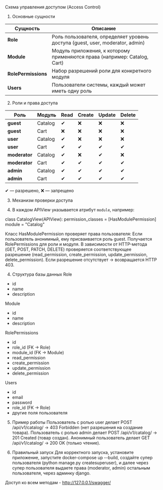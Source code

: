 Схема управления доступом (Access Control)

1. Основные сущности

| Сущность            | Описание                                                                      |
|---------------------|-------------------------------------------------------------------------------|
| **Role**            | Роль пользователя, определяет уровень доступа (guest, user, moderator, admin) |
| **Module**          | Модуль приложения, к которому применяются права (например: Catalog, Cart)     |
| **RolePermissions** | Набор разрешений роли для конкретного модуля                                  |
| **Users**           | Пользователи системы, каждый может иметь одну роль                            |

2. Роли и права доступа

| Роль          | Модуль    | Read  | Create | Update | Delete |
|---------------|-----------|-------|--------|--------|--------|
| **guest**     | Catalog   | ✔    | ❌     | ❌     | ❌    |
| **guest**     | Cart      | ❌   | ❌     | ❌     | ❌    |
| **user**      | Catalog   | ✔    | ❌     | ❌     | ❌    |
| **user**      | Cart      | ✔    | ✔      | ✔      | ✔     |
| **moderator** | Catalog   | ✔    | ❌     | ✔      | ❌    |
| **moderator** | Cart      | ✔    | ✔      | ✔      | ✔     |
| **admin**     | Catalog   | ✔    | ✔      | ✔      | ✔     |
| **admin**     | Cart      | ✔    | ✔      | ✔      | ✔     |

✔ — разрешено, ❌ — запрещено

3. Механизм проверки доступа

1. В каждом APIView указывается атрибут `module`, например:

class CatalogView(APIView):
    permission_classes = [HasModulePermission]
    module = "Catalog"

Класс HasModulePermission проверяет права пользователя: Если пользователь анонимный, ему присваивается роль guest. Получается RolePermissions для роли и модуля. В зависимости от HTTP-метода (GET, POST, PATCH, DELETE) проверяется соответствующее разрешение (read_permission, create_permission, update_permission, delete_permission). Если разрешение отсутствует → возвращается HTTP 403.

4. Структура базы данных
Role
 - id
 - name
 - description

Module
 - id
 - name
 - description

RolePermissions
 - id
 - role_id (FK -> Role)
 - module_id (FK -> Module)
 - read_permission
 - create_permission
 - update_permission
 - delete_permission

Users
 - id
 - email
 - password
 - role_id (FK -> Role)
 - другие поля пользователя

5. Пример работы
Пользователь с ролью user делает POST /api/v1/catalog/ → 403 Forbidden (нет разрешения на создание товара). Пользователь с ролью admin делает POST /api/v1/catalog/ → 201 Created (товар создан). Анонимный пользователь делает GET /api/v1/catalog/ → 200 OK (только чтение).

6. Правильный запуск
Для корректного запуска, установите приложение, запустите docker-compose up --build, создайте супер пользователя (python manage.py createsuperuser), и далее через супер пользователя выдаете права (moderator, admin) остальным пользователя, через админку django. 

Доступ ко всем методам - http://127.0.0.1/swagger/ 